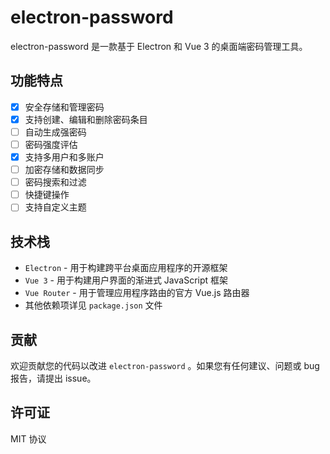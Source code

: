 # electron-password

electron-password 是一款基于 Electron 和 Vue 3 的桌面端密码管理工具。

## 功能特点

- [x] 安全存储和管理密码
- [x] 支持创建、编辑和删除密码条目
- [ ] 自动生成强密码
- [ ] 密码强度评估
- [x] 支持多用户和多账户
- [ ] 加密存储和数据同步
- [ ] 密码搜索和过滤
- [ ] 快捷键操作
- [ ] 支持自定义主题

## 技术栈

- `Electron` - 用于构建跨平台桌面应用程序的开源框架
- `Vue 3` - 用于构建用户界面的渐进式 JavaScript 框架
- `Vue Router` - 用于管理应用程序路由的官方 Vue.js 路由器
- 其他依赖项详见 `package.json` 文件

## 贡献

欢迎贡献您的代码以改进 `electron-password` 。如果您有任何建议、问题或 bug 报告，请提出 issue。

## 许可证

MIT 协议
